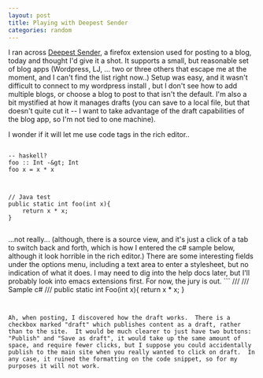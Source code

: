 ```yaml
--- 
layout: post
title: Playing with Deepest Sender
categories: random
---
```

I ran across <a href="https://addons.mozilla.org/firefox/1811/">Deepest Sender</a>, a firefox extension used for posting to a blog, today and thought I'd give it a shot.  It supports a small, but reasonable set of blog apps (Wordpress, LJ, ... two or three others that escape me at the moment, and I can't find the list right now..)   Setup was easy, and it wasn't difficult to connect to my wordpress install , but I don't see how to add multiple blogs, or choose a blog to post to that isn't the default.  I'm also a bit mystified at how it manages drafts (you can save to a local file, but that doesn't quite cut it -- I want to take advantage of the draft capabilities of the blog app, so I'm not tied to one machine). 

I wonder if it will let me use code tags in the rich editor..

``` 
 
-- haskell?
foo :: Int -&gt; Int
foo x = x * x
 
```

``` 
 
// Java test
public static int foo(int x){
    return x * x;
}
 
```

...not really... (although, there is a source view, and it's just a click of a tab to switch back and forth, which is how I entered the c# sample below, although it look horrible in the rich editor.) There are some interesting fields under the options menu, including a text area to enter a stylesheet, but no indication of what it does.  I may need to dig into the help docs later, but I'll probably look into emacs extensions first.  For now, the jury is out.  ``` 
  ///  /// Sample c# ///  public static int Foo(int x){   return x * x; }  
```


Ah, when posting, I discovered how the draft works.  There is a checkbox marked "draft" which publishes content as a draft, rather than to the site.  It would be much clearer to just have two buttons:  "Publish" and "Save as draft", it would take up the same amount of space, and require fewer clicks, but I suppose you could accidentally publish to the main site when you really wanted to click on draft.  In any case, it ruined the formatting on the code snippet, so for my purposes it will not work.
